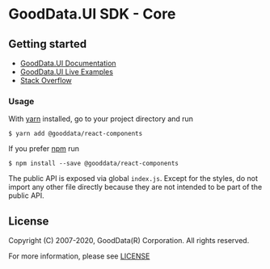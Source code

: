 # GoodData.UI SDK - Core

## Getting started

-   [GoodData.UI Documentation](http://sdk.gooddata.com/gooddata-ui/)
-   [GoodData.UI Live Examples](https://gooddata-examples.herokuapp.com/)
-   [Stack Overflow](https://stackoverflow.com/questions/tagged/gooddata)

### Usage

With [yarn](https://yarnpkg.com) installed, go to your project directory and run

```
$ yarn add @gooddata/react-components
```

If you prefer [npm](npmjs.com) run

```
$ npm install --save @gooddata/react-components
```

The public API is exposed via global `index.js`. Except for the styles, do not import any other file directly
because they are not intended to be part of the public API.

## License

Copyright (C) 2007-2020, GoodData(R) Corporation. All rights reserved.

For more information, please see [LICENSE](https://github.com/gooddata/gooddata-ui-sdk/blob/master/libs/sdk-ui/LICENSE)
